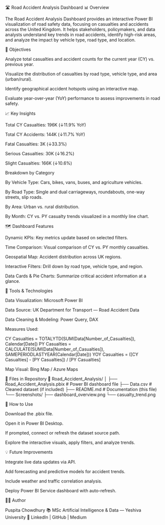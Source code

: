 🛣️ Road Accident Analysis Dashboard
📊 Overview

The Road Accident Analysis Dashboard provides an interactive Power BI visualization of road safety data, focusing on casualties and accidents across the United Kingdom. It helps stakeholders, policymakers, and data analysts understand key trends in road accidents, identify high-risk areas, and analyze the impact by vehicle type, road type, and location.

🎯 Objectives

Analyze total casualties and accident counts for the current year (CY) vs. previous year.

Visualize the distribution of casualties by road type, vehicle type, and area (urban/rural).

Identify geographical accident hotspots using an interactive map.

Evaluate year-over-year (YoY) performance to assess improvements in road safety.

📈 Key Insights

Total CY Casualties: 196K (↓11.9% YoY)

Total CY Accidents: 144K (↓11.7% YoY)

Fatal Casualties: 3K (↓33.3%)

Serious Casualties: 30K (↓16.2%)

Slight Casualties: 166K (↓10.6%)

Breakdown by Category

By Vehicle Type: Cars, bikes, vans, buses, and agriculture vehicles.

By Road Type: Single and dual carriageways, roundabouts, one-way streets, slip roads.

By Area: Urban vs. rural distribution.

By Month: CY vs. PY casualty trends visualized in a monthly line chart.

🗺️ Dashboard Features

Dynamic KPIs: Key metrics update based on selected filters.

Time Comparison: Visual comparison of CY vs. PY monthly casualties.

Geospatial Map: Accident distribution across UK regions.

Interactive Filters: Drill down by road type, vehicle type, and region.

Data Cards & Pie Charts: Summarize critical accident information at a glance.

🧠 Tools & Technologies

Data Visualization: Microsoft Power BI

Data Source: UK Department for Transport — Road Accident Data

Data Cleaning & Modeling: Power Query, DAX

Measures Used:

CY Casualties = TOTALYTD(SUM(Data[Number_of_Casualties]), Calendar[Date])
PY Casualties = CALCULATE(SUM(Data[Number_of_Casualties]), SAMEPERIODLASTYEAR(Calendar[Date]))
YOY Casualties = ([CY Casualties] - [PY Casualties]) / [PY Casualties]


Map Visual: Bing Map / Azure Maps

📂 Files in Repository
📁 Road_Accident_Analysis/
│
├── Road_Accident_Analysis.pbix      # Power BI dashboard file
├── Data.csv                         # Cleaned dataset (if included)
├── README.md                        # Documentation (this file)
└── Screenshots/
    ├── dashboard_overview.png
    └── casualty_trend.png

🚦 How to Use

Download the .pbix file.

Open it in Power BI Desktop.

If prompted, connect or refresh the dataset source path.

Explore the interactive visuals, apply filters, and analyze trends.

💡 Future Improvements

Integrate live data updates via API.

Add forecasting and predictive models for accident trends.

Include weather and traffic correlation analysis.

Deploy Power BI Service dashboard with auto-refresh.

👩‍💻 Author

Puspita Chowdhury
📚 MSc Artificial Intelligence & Data — Yeshiva University
🔗 LinkedIn
 | GitHub
 | Medium
